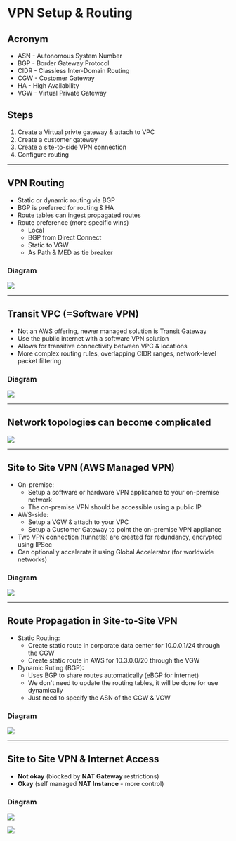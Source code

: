# VPN Setup & Routing

## Acronym
* ASN - Autonomous System Number
* BGP - Border Gateway Protocol
* CIDR - Classless Inter-Domain Routing
* CGW - Costomer Gateway
* HA - High Availability
* VGW - Virtual Private Gateway

## Steps
1) Create a Virtual privte gateway & attach to VPC
2) Create a customer gateway
3) Create a site-to-side VPN connection
4) Configure routing

---

## VPN Routing
* Static or dynamic routing via BGP
* BGP is preferred for routing & HA
* Route tables can ingest propagated routes
* Route preference (more specific wins)
  * Local
  * BGP from Direct Connect
  * Static to VGW
  * As Path & MED as tie breaker
  
### Diagram
[<img src="https://i.imgur.com/faHCS05.png">](https://i.imgur.com/faHCS05.png)

---

## Transit VPC (=Software VPN)
* Not an AWS offering, newer managed solution is Transit Gateway
* Use the public internet with a software VPN solution 
* Allows for transitive connectivity between VPC & locations
* More complex routing rules, overlapping CIDR ranges, network-level packet filtering

### Diagram
[<img src="https://i.imgur.com/HrhKLBF.png">](https://i.imgur.com/HrhKLBF.png)

---

## Network topologies can become complicated
[<img src="https://i.imgur.com/TV7kWN4.png">](https://i.imgur.com/TV7kWN4.png)

---

## Site to Site VPN (AWS Managed VPN)
* On-premise:
  * Setup a software or hardware VPN applicance to your on-premise network
  * The on-premise VPN should be accessible using a public IP
* AWS-side:
  * Setup a VGW & attach to your VPC
  * Setup a Customer Gateway to point the on-premise VPN appliance
* Two VPN connection (tunnetls) are created for redundancy, encrypted using IPSec
* Can optionally accelerate it using Global Accelerator (for worldwide networks)
  
### Diagram
[<img src="https://i.imgur.com/jlWMtDC.png">](https://i.imgur.com/jlWMtDC.png)

---

## Route Propagation in Site-to-Site VPN
* Static Routing:
  * Create static route in corporate data center for 10.0.0.1/24 through the CGW
  * Create static route in AWS for 10.3.0.0/20 through the VGW
* Dynamic Ruting (BGP):
  * Uses BGP to share routes automatically (eBGP for internet)
  * We don't need to update the routing tables, it will be done for use dynamically
  * Just need to specify the ASN of the CGW & VGW
  
### Diagram
[<img src="https://i.imgur.com/Ahtwt94.png">](https://i.imgur.com/Ahtwt94.png)

---

## Site to Site VPN & Internet Access
* **Not okay** (blocked by **NAT Gateway** restrictions)
* **Okay** (self managed **NAT Instance** - more control)

### Diagram
[<img src="https://i.imgur.com/VGCvNCI.png">](https://i.imgur.com/VGCvNCI.png)

[<img src="https://i.imgur.com/F5F1QSQ.png">](https://i.imgur.com/F5F1QSQ.png)

